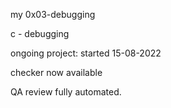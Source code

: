 my 0x03-debugging 

c - debugging

ongoing project: started 15-08-2022

checker now available

QA review fully automated.

